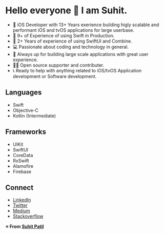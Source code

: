 # Hello everyone 👋 I am Suhit.

- 📱 iOS Developer with 13+ Years exerience building higly scalable and performant iOS and tvOS applications for large userbase.
- 🚀 9+ of Experience of using Swift in Production. 
- 🚀 2+ Years of experience of using SwiftUI and Combine.
- 💻 Passionate about coding and technology in general.
- 🎯 Always up for building large scale applications with great user experience.
- 🙌🏻 Open source supporter and contributer.
- 📞 Ready to help with anything related to iOS/tvOS Application development or Software development. 

## Languages
- Swift
- Objective-C
- Kotlin (Intermediate)

## Frameworks 
- UIKit
- SwiftUI
- CoreData
- RxSwift
- Alamofire
- Firebase

## Connect
- [LinkedIn](https://www.linkedin.com/in/suhitt/) 
- [Twitter](https://twitter.com/suhit_patil)
- [Medium](https://medium.com/@suhit)
- [Stackoverflow](https://stackoverflow.com/users/1570808/suhit-patil)

**⭐️ From [Suhit Patil](https://github.com/suhitp)**

<!--
**suhitp/suhitp** is a ✨ _special_ ✨ repository because its `README.md` (this file) appears on your GitHub profile.

Here are some ideas to get you started:

- 🔭 I’m currently working on ...
- 🌱 I’m currently learning ...
- 👯 I’m looking to collaborate on ...
- 🤔 I’m looking for help with ...
- 💬 Ask me about ...
- 📫 How to reach me: ...
- 😄 Pronouns: ...
- ⚡ Fun fact: ...
-->
